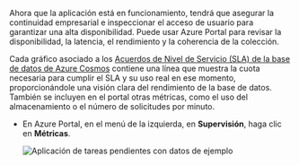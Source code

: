 Ahora que la aplicación está en funcionamiento, tendrá que asegurar la continuidad empresarial e inspeccionar el acceso de usuario para garantizar una alta disponibilidad. Puede usar Azure Portal para revisar la disponibilidad, la latencia, el rendimiento y la coherencia de la colección. 

Cada gráfico asociado a los [Acuerdos de Nivel de Servicio (SLA) de la base de datos de Azure Cosmos](https://azure.microsoft.com/support/legal/sla/documentdb/) contiene una línea que muestra la cuota necesaria para cumplir el SLA y su uso real en ese momento, proporcionándole una visión clara del rendimiento de la base de datos. También se incluyen en el portal otras métricas, como el uso del almacenamiento o el número de solicitudes por minuto.

* En Azure Portal, en el menú de la izquierda, en **Supervisión**, haga clic en **Métricas**.

   ![Aplicación de tareas pendientes con datos de ejemplo](./media/cosmos-db-tutorial-review-slas/azure-cosmosdb-portal-metrics-slas.png)